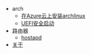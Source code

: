 - arch
  - [在Azure云上安装archlinux](/arch/install-archlinux-on-azure.md)
  - [UEFI安全启动](/arch/secure-boot.md)
- 路由器
  - [hostapd](/router/hostapd.md)
- [关于](/README.md)
